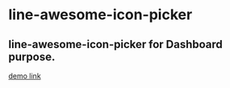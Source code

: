 # line-awesome-icon-picker 

line-awesome-icon-picker for Dashboard purpose.
--- 

[demo link](https://kb-zaman.github.io/line-awesome-icon-picker/)
